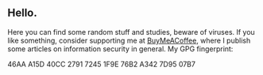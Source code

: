 ## Hello.
Here you can find some random stuff and studies, beware of viruses.
If you like something, consider supporting me at [BuyMeACoffee](https://www.buymeacoffee.com/corvo/), where I publish some articles on information security in general. My GPG fingerprint:

46AA A15D 40CC 2791 7245  1F9E 76B2 A342 7D95 07B7
